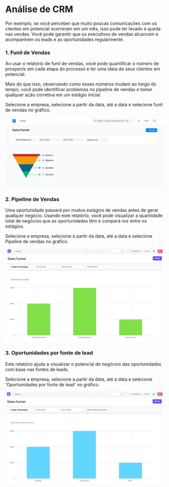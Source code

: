 # Análise de CRM


Por exemplo, se você perceber que muito poucas comunicações com os clientes em potencial ocorreram em um mês, isso pode ter levado à queda nas vendas. Você pode garantir que os executivos de vendas alcancem e acompanhem os leads e as oportunidades regularmente.


### 1. Funil de Vendas


Ao usar o relatório de funil de vendas, você pode quantificar o número de prospects em cada etapa do processo e ter uma ideia de seus clientes em potencial.


Mais do que isso, observando como esses números mudam ao longo do tempo, você pode identificar problemas no pipeline de vendas e tomar qualquer ação corretiva em um estágio inicial.


Selecione a empresa, selecione a partir da data, até a data e selecione funil de vendas no gráfico.


![Funil de vendas](/files/sales-funnel.png)


### 2. Pipeline de Vendas


Uma oportunidade passará por muitos estágios de vendas antes de gerar qualquer negócio. Usando este relatório, você pode visualizar a quantidade total de negócios que as oportunidades têm e compará-los entre os estágios.


Selecione a empresa, selecione a partir da data, até a data e selecione Pipeline de vendas no gráfico.


![Pipeline de vendas](/files/analysis_on_sales_stage.png)


### 3. Oportunidades por fonte de lead


Este relatório ajuda a visualizar o potencial de negócios das oportunidades com base nas fontes de leads.


Selecione a empresa, selecione a partir da data, até a data e selecione 'Oportunidades por fonte de lead' no gráfico.


![Oportunidades por fonte de lead](/files/opportunities_by_lead_source.png)